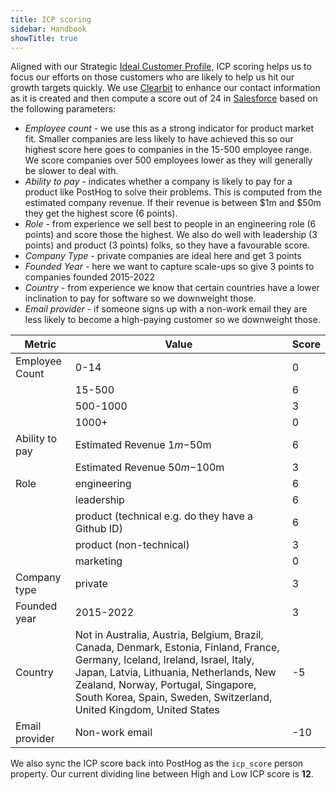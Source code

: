 ```yaml
---
title: ICP scoring
sidebar: Handbook
showTitle: true
---
```


Aligned with our Strategic [Ideal Customer Profile](/newsletter/ideal-customer-profile-framework), ICP scoring helps us to focus our efforts on those customers who are likely to help us hit our growth targets quickly.
We use [Clearbit](https://clearbit.com/) to enhance our contact information as it is created and then compute a score out of 24 in [Salesforce](https://posthog.lightning.force.com/lightning/setup/ObjectManager/Lead/FieldsAndRelationships/00NHp000018JdMZ/view) based on the following parameters:

- *Employee count* - we use this as a strong indicator for product market fit.  Smaller companies are less likely to have achieved this so our highest score here goes to companies in the 15-500 employee range.  We score companies over 500 employees lower as they will generally be slower to deal with.
- *Ability to pay* - indicates whether a company is likely to pay for a product like PostHog to solve their problems.  This is computed from the estimated company revenue. If their revenue is between $1m and $50m they get the highest score (6 points).
- *Role* - from experience we sell best to people in an engineering role (6 points) and score those the highest.  We also do well with leadership (3 points) and product (3 points) folks, so they have a favourable score.
- *Company Type* - private companies are ideal here and get 3 points
- *Founded Year* - here we want to capture scale-ups so give 3 points to companies founded 2015-2022
- *Country* - from experience we know that certain countries have a lower inclination to pay for software so we downweight those.
- *Email provider* - if someone signs up with a non-work email they are less likely to become a high-paying customer so we downweight those.

| Metric         | Value                                                                                                                                                                                                                                                                                    | Score |
|----------------|------------------------------------------------------------------------------------------------------------------------------------------------------------------------------------------------------------------------------------------------------------------------------------------|-------|
| Employee Count | 0-14                                                                                                                                                                                                                                                                                     | 0     |
|                | 15-500                                                                                                                                                                                                                                                                                   | 6     |
|                | 500-1000                                                                                                                                                                                                                                                                                 | 3     |
|                | 1000+                                                                                                                                                                                                                                                                                    | 0     |
| Ability to pay | Estimated Revenue $1m-$50m                                                                                                                                                                                                                                                               | 6     |
|                | Estimated Revenue $50m-$100m                                                                                                                                                                                                                                                             | 3     |
| Role           | engineering                                                                                                                                                                                                                                                                              | 6     |
|                | leadership                                                                                                                                                                                                                                                                               | 6     |
|                | product (technical e.g. do they have a Github ID)                                                                                                                                                                                                                                        | 6     |
|                | product (non-technical)                                                                                                                                                                                                                                                                  | 3     |
|                | marketing                                                                                                                                                                                                                                                                                | 0     |
| Company type   | private                                                                                                                                                                                                                                                                                  | 3     |
| Founded year   | 2015-2022                                                                                                                                                                                                                                                                                | 3     |
| Country        | Not in Australia, Austria, Belgium, Brazil, Canada, Denmark, Estonia, Finland, France, Germany, Iceland, Ireland, Israel, Italy, Japan, Latvia, Lithuania, Netherlands, New Zealand, Norway, Portugal, Singapore, South Korea, Spain, Sweden, Switzerland, United Kingdom, United States | -5    |
| Email provider | Non-work email                                                                                                                                                                                                                                                                           | -10   |


We also sync the ICP score back into PostHog as the `icp_score` person property.  Our current dividing line between High and Low ICP score is **12**.
